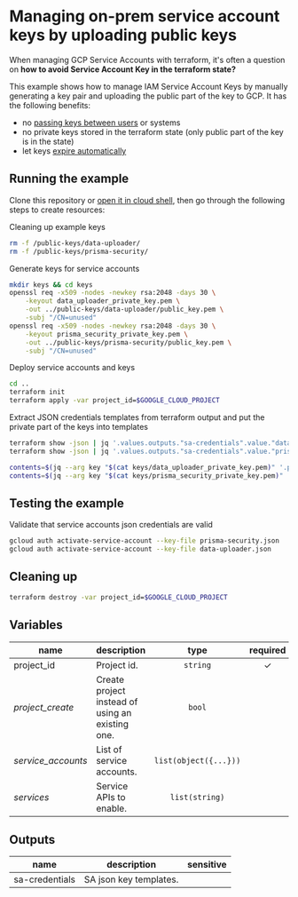 # Managing on-prem service account keys by uploading public keys

When managing GCP Service Accounts with terraform, it's often a question on **how to avoid Service Account Key in the terraform state?**

This example shows how to manage IAM Service Account Keys by manually generating a key pair and uploading the public part of the key to GCP. It has the following benefits:

 - no [passing keys between users](https://cloud.google.com/iam/docs/best-practices-for-managing-service-account-keys#pass-between-users) or systems
 - no private keys stored in the terraform state (only public part of the key is in the state)
 - let keys [expire automatically](https://cloud.google.com/iam/docs/best-practices-for-managing-service-account-keys#key-expiryhaving)


## Running the example 

Clone this repository or [open it in cloud shell](https://ssh.cloud.google.com/cloudshell/editor?cloudshell_git_repo=https%3A%2F%2Fgithub.com%2Fterraform-google-modules%2Fcloud-foundation-fabric&cloudshell_print=cloud-shell-readme.txt&cloudshell_working_dir=cloud-operations%2Fonprem-sa-key-management&cloudshell_open_in_editor=cloudshell_open%2Fcloud-foundation-fabric%2Fcloud-operations%2Fonprem-sa-key-management%2Fvariables.tf), then go through the following steps to create resources:

Cleaning up example keys
```bash
rm -f /public-keys/data-uploader/
rm -f /public-keys/prisma-security/
```

Generate keys for service accounts
```bash
mkdir keys && cd keys
openssl req -x509 -nodes -newkey rsa:2048 -days 30 \
    -keyout data_uploader_private_key.pem \
    -out ../public-keys/data-uploader/public_key.pem \
    -subj "/CN=unused"
openssl req -x509 -nodes -newkey rsa:2048 -days 30 \
    -keyout prisma_security_private_key.pem \
    -out ../public-keys/prisma-security/public_key.pem \
    -subj "/CN=unused"
```

Deploy service accounts and keys
```bash
cd ..
terraform init
terraform apply -var project_id=$GOOGLE_CLOUD_PROJECT

```

Extract JSON credentials templates from terraform output and put the private part of the keys into templates
```bash
terraform show -json | jq '.values.outputs."sa-credentials".value."data-uploader"."public_key.pem" | fromjson' > data-uploader.json
terraform show -json | jq '.values.outputs."sa-credentials".value."prisma-security"."public_key.pem" | fromjson' > prisma-security.json

contents=$(jq --arg key "$(cat keys/data_uploader_private_key.pem)" '.private_key=$key' data-uploader.json) && echo "$contents" > data-uploader.json
contents=$(jq --arg key "$(cat keys/prisma_security_private_key.pem)" '.private_key=$key' prisma-security.json) && echo "$contents" > prisma-security.json
```

## Testing the example 
Validate that service accounts json credentials are valid
```bash
gcloud auth activate-service-account --key-file prisma-security.json
gcloud auth activate-service-account --key-file data-uploader.json
```

## Cleaning up
```bash
terraform destroy -var project_id=$GOOGLE_CLOUD_PROJECT
```

<!-- BEGIN TFDOC -->
## Variables

| name | description | type | required | default |
|---|---|:---: |:---:|:---:|
| project_id | Project id. | <code title="">string</code> | ✓ |  |
| *project_create* | Create project instead of using an existing one. | <code title="">bool</code> |  | <code title="">false</code> |
| *service_accounts* | List of service accounts. | <code title="list&#40;object&#40;&#123;&#10;name              &#61; string&#10;iam_project_roles &#61; list&#40;string&#41;&#10;public_keys_path  &#61; string&#10;&#125;&#41;&#41;">list(object({...}))</code> |  | <code title="&#91;&#10;&#123;&#10;name &#61; &#34;data-uploader&#34;&#10;iam_project_roles &#61; &#91;&#10;&#34;roles&#47;bigquery.dataOwner&#34;,&#10;&#34;roles&#47;bigquery.jobUser&#34;,&#10;&#34;roles&#47;storage.objectAdmin&#34;&#10;&#93;&#10;public_keys_path &#61; &#34;public-keys&#47;data-uploader&#47;&#34;&#10;&#125;,&#10;&#123;&#10;name &#61; &#34;prisma-security&#34;&#10;iam_project_roles &#61; &#91;&#10;&#34;roles&#47;iam.securityReviewer&#34;&#10;&#93;&#10;public_keys_path &#61; &#34;public-keys&#47;prisma-security&#47;&#34;&#10;&#125;,&#10;&#93;">...</code> |
| *services* | Service APIs to enable. | <code title="list&#40;string&#41;">list(string)</code> |  | <code title="">[]</code> |

## Outputs

| name | description | sensitive |
|---|---|:---:|
| sa-credentials | SA json key templates. |  |
<!-- END TFDOC -->
